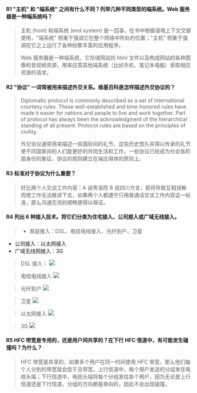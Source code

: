 #### R1 "主机" 和 "端系统" 之间有什么不同？列举几种不同类型的端系统。Web 服务器是一种端系统吗？

> 主机 (host) 和端系统 (end system) 是一回事，在书中根据语境上下文交替使用，"端系统" 侧重于强调它在整个网络中所处的位置；"主机" 侧重于强调在它之上运行了各种纷繁丰富的应用程序。
> 
> Web 服务器是一种端系统，它存储网站的 html 文件以及构成网站的各种图像和音视频资源，用来应答其他端系统（比如手机、笔记本电脑）索取相应资源的请求。

#### R2 "协议" 一词常被用来描述外交关系。维基百科是怎样描述外交协议的？

> Diplomatic protocol is commonly described as a set of international courtesy rules. These well-established and time-honored rules have made it easier for nations and people to live and work together. Part of protocol has always been the acknowledgment of the hierarchical standing of all present. Protocol rules are based on the principles of civility.
> 
> 外交协议通常用来描述一些国际间的礼节，这些历史悠久并得以传承的礼节使不同国家间的人们能更好的共同生活和工作，一些协议已经成为社会各阶层身份的象征，协议的规则建立在端庄得体的原则上。

#### R3 标准对于协议为什么重要？

> 好比两个人交谈工作内容：A 说粤语而 B 说四川方言，那将导致互相误解而使工作无法推进下去，如果两个人都遵守只用普通话交谈工作内容这一标准，那么沟通交流的顺畅便得以保证。

#### R4 列出 6 种接入技术。将它们分类为住宅接入、公司接入或广域无线接入。

>* 家庭接入：DSL、电缆电线接入、光纤到户、卫星
* 公司接入：以太网接入
* 广域无线网接入：3G

>DSL 接入：
![](https://github.com/YangXiaoHei/Networking/blob/master/01%20计算机网络和因特网/images/r4.1.png)

>电缆电线接入
![](https://github.com/YangXiaoHei/Networking/blob/master/01%20计算机网络和因特网/images/r4.2.png)

>光纤到户
![](https://github.com/YangXiaoHei/Networking/blob/master/01%20计算机网络和因特网/images/r4.3.png)

>卫星
![](https://github.com/YangXiaoHei/Networking/blob/master/01%20计算机网络和因特网/images/r4.4.png)

>以太网接入
![](https://github.com/YangXiaoHei/Networking/blob/master/01%20计算机网络和因特网/images/r4.5.png)

>3G
![](https://github.com/YangXiaoHei/Networking/blob/master/01%20计算机网络和因特网/images/r4.6.png)

#### R5 HFC 带宽是专用的，还是用户间共享的？在下行 HFC 信道中，有可能发生碰撞吗？为什么？

> HFC 带宽是共享的，如果多个用户在同一时间使用 HFC 带宽，那么他们每个人分到的带宽就会低于总带宽。上行信道中，每个用户发送的分组发往电缆头端；下行信道中，电缆头端将每个分组发往各个用户，因为无论是上行信道还是下行信道，分组的方向都是单向的，因此不会出现碰撞。




